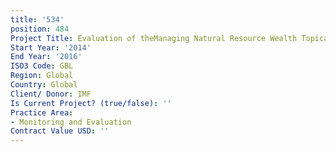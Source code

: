 ```yaml
---
title: '534'
position: 484
Project Title: Evaluation of theManaging Natural Resource Wealth Topical Trust Fund
Start Year: '2014'
End Year: '2016'
ISO3 Code: GBL
Region: Global
Country: Global
Client/ Donor: IMF
Is Current Project? (true/false): ''
Practice Area:
- Monitoring and Evaluation
Contract Value USD: ''
---
```


